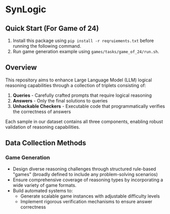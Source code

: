 # SynLogic


## Quick Start (For Game of 24)
1. Install this package using ```pip install -r reqruiements.txt``` before running the following command.
2. Run game generation example using ```games/tasks/game_of_24/run.sh```.


## Overview
This repository aims to enhance Large Language Model (LLM) logical reasoning capabilities through a collection of triplets consisting of:
1. **Queries** - Carefully crafted prompts that require logical reasoning
2. **Answers** - Only the final solutions to queries
3. **Unhackable Checkers** - Executable code that programmatically verifies the correctness of answers

Each sample in our dataset contains all three components, enabling robust validation of reasoning capabilities.

## Data Collection Methods


### Game Generation
- Design diverse reasoning challenges through structured rule-based "games" (broadly defined to include any problem-solving scenarios)
- Ensure comprehensive coverage of reasoning types by incorporating a wide variety of game formats.
- Build automated systems to:
  - Generate scalable game instances with adjustable difficulty levels
  - Implement rigorous verification mechanisms to ensure answer correctness



